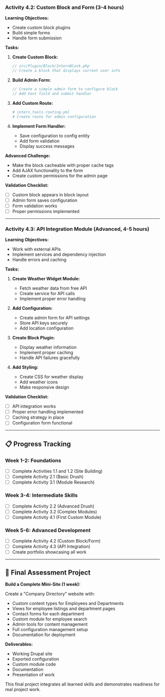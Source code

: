 

### **Activity 4.2: Custom Block and Form (3-4 hours)**

**Learning Objectives:**
- Create custom block plugins
- Build simple forms
- Handle form submission

**Tasks:**
1. **Create Custom Block:**
   ```php
   // src/Plugin/Block/InternBlock.php
   // Create a block that displays current user info
   ```

2. **Build Admin Form:**
   ```php
   // Create a simple admin form to configure block
   // Add text field and submit handler
   ```

3. **Add Custom Route:**
   ```yaml
   # intern_tools.routing.yml
   # Create route for admin configuration
   ```

4. **Implement Form Handler:**
   - Save configuration to config entity
   - Add form validation
   - Display success messages

**Advanced Challenge:**
- Make the block cacheable with proper cache tags
- Add AJAX functionality to the form
- Create custom permissions for the admin page

**Validation Checklist:**
- [ ] Custom block appears in block layout
- [ ] Admin form saves configuration
- [ ] Form validation works
- [ ] Proper permissions implemented

---

### **Activity 4.3: API Integration Module (Advanced, 4-5 hours)**

**Learning Objectives:**
- Work with external APIs
- Implement services and dependency injection
- Handle errors and caching

**Tasks:**
1. **Create Weather Widget Module:**
   - Fetch weather data from free API
   - Create service for API calls
   - Implement proper error handling

2. **Add Configuration:**
   - Create admin form for API settings
   - Store API keys securely
   - Add location configuration

3. **Create Block Plugin:**
   - Display weather information
   - Implement proper caching
   - Handle API failures gracefully

4. **Add Styling:**
   - Create CSS for weather display
   - Add weather icons
   - Make responsive design

**Validation Checklist:**
- [ ] API integration works
- [ ] Proper error handling implemented
- [ ] Caching strategy in place
- [ ] Configuration form functional

---

## 📋 **Progress Tracking**

### **Week 1-2: Foundations**
- [ ] Complete Activities 1.1 and 1.2 (Site Building)
- [ ] Complete Activity 2.1 (Basic Drush)
- [ ] Complete Activity 3.1 (Module Research)

### **Week 3-4: Intermediate Skills**
- [ ] Complete Activity 2.2 (Advanced Drush)
- [ ] Complete Activity 3.2 (Complex Modules)
- [ ] Complete Activity 4.1 (First Custom Module)

### **Week 5-6: Advanced Development**
- [ ] Complete Activity 4.2 (Custom Block/Form)
- [ ] Complete Activity 4.3 (API Integration)
- [ ] Create portfolio showcasing all work

---

## 🎯 **Final Assessment Project**

**Build a Complete Mini-Site (1 week):**

Create a "Company Directory" website with:
- Custom content types for Employees and Departments
- Views for employee listings and department pages
- Contact forms for each department
- Custom module for employee search
- Admin tools for content management
- Full configuration management setup
- Documentation for deployment

**Deliverables:**
- Working Drupal site
- Exported configuration
- Custom module code
- Documentation
- Presentation of work

This final project integrates all learned skills and demonstrates readiness for real project work.
